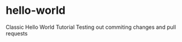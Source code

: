 hello-world
===========

Classic Hello World Tutorial
Testing out commiting changes and pull requests

